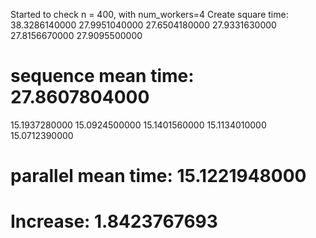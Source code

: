 Started to check n = 400, with num_workers=4
Create square time: 38.3286140000
27.9951040000
27.6504180000
27.9331630000
27.8156670000
27.9095500000
# sequence mean time: 27.8607804000
15.1937280000
15.0924500000
15.1401560000
15.1134010000
15.0712390000
# parallel mean time: 15.1221948000
# Increase: 1.8423767693